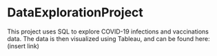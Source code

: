 # DataExplorationProject

This project uses SQL to explore COVID-19 infections and vaccinations data. The data is then visualized using Tableau, and can be found here: (insert link)
